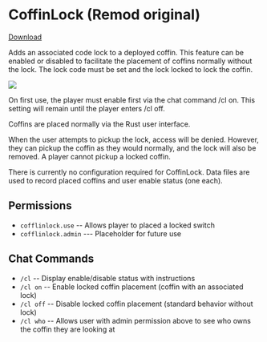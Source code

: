 # CoffinLock (Remod original)

[Download](https://code.remod.org/CoffinLock.cs)

Adds an associated code lock to a deployed coffin.  This feature can be enabled or disabled to facilitate the placement of coffins normally without the lock.  The lock code must be set and the lock locked to lock the coffin.

![](https://i.imgur.com/aupMhSp.jpg)

On first use, the player must enable first via the chat command /cl on.  This setting will remain until the player enters /cl off.

Coffins are placed normally via the Rust user interface.

When the user attempts to pickup the lock, access will be denied.  However, they can pickup the coffin as they would normally, and the lock will also be removed.   A player cannot pickup a locked coffin.

There is currently no configuration required for CoffinLock.  Data files are used to record placed coffins and user enable status (one each).

## Permissions

- `cofflinlock.use` -- Allows player to placed a locked switch
- `cofflinlock.admin` --- Placeholder for future use

## Chat Commands

- `/cl` -- Display enable/disable status with instructions
- `/cl on` -- Enable locked coffin placement (coffin with an associated lock)
- `/cl off` -- Disable locked coffin placement (standard behavior without lock)
- `/cl who` -- Allows user with admin permission above to see who owns the coffin they are looking at
